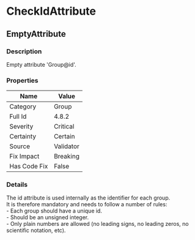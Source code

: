 ﻿---  
uid: Validator_4_8_2  
---

# CheckIdAttribute

## EmptyAttribute

### Description

Empty attribute 'Group@id'.

### Properties

| Name         | Value     |
| ------------ | --------- |
| Category     | Group     |
| Full Id      | 4.8.2     |
| Severity     | Critical  |
| Certainty    | Certain   |
| Source       | Validator |
| Fix Impact   | Breaking  |
| Has Code Fix | False     |

### Details

The id attribute is used internally as the identifier for each group.  
It is therefore mandatory and needs to follow a number of rules:  
\- Each group should have a unique id.  
\- Should be an unsigned integer.  
\- Only plain numbers are allowed (no leading signs, no leading zeros, no scientific notation, etc).
